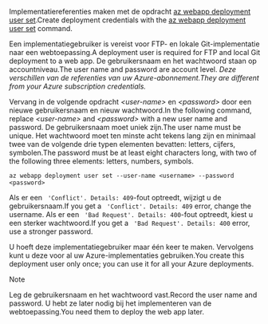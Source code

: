 <span data-ttu-id="60c13-101">Implementatiereferenties maken met de opdracht [az webapp deployment user set](/cli/azure/webapp/deployment/user#set).</span><span class="sxs-lookup"><span data-stu-id="60c13-101">Create deployment credentials with the [az webapp deployment user set](/cli/azure/webapp/deployment/user#set) command.</span></span>

<span data-ttu-id="60c13-102">Een implementatiegebruiker is vereist voor FTP- en lokale Git-implementatie naar een webtoepassing.</span><span class="sxs-lookup"><span data-stu-id="60c13-102">A deployment user is required for FTP and local Git deployment to a web app.</span></span> <span data-ttu-id="60c13-103">De gebruikersnaam en het wachtwoord staan op accountniveau.</span><span class="sxs-lookup"><span data-stu-id="60c13-103">The user name and password are account level.</span></span> <span data-ttu-id="60c13-104">_Deze verschillen van de referenties van uw Azure-abonnement._</span><span class="sxs-lookup"><span data-stu-id="60c13-104">_They are different from your Azure subscription credentials._</span></span>

<span data-ttu-id="60c13-105">Vervang in de volgende opdracht *\<user-name>* en *\<password>* door een nieuwe gebruikersnaam en nieuw wachtwoord.</span><span class="sxs-lookup"><span data-stu-id="60c13-105">In the following command, replace *\<user-name>* and *\<password>* with a new user name and password.</span></span> <span data-ttu-id="60c13-106">De gebruikersnaam moet uniek zijn.</span><span class="sxs-lookup"><span data-stu-id="60c13-106">The user name must be unique.</span></span> <span data-ttu-id="60c13-107">Het wachtwoord moet ten minste acht tekens lang zijn en minimaal twee van de volgende drie typen elementen bevatten: letters, cijfers, symbolen.</span><span class="sxs-lookup"><span data-stu-id="60c13-107">The password must be at least eight characters long, with two of the following three elements: letters, numbers, symbols.</span></span> 

```azurecli-interactive
az webapp deployment user set --user-name <username> --password <password>
```

<span data-ttu-id="60c13-108">Als er een ` 'Conflict'. Details: 409`-fout optreedt, wijzigt u de gebruikersnaam.</span><span class="sxs-lookup"><span data-stu-id="60c13-108">If you get a ` 'Conflict'. Details: 409` error, change the username.</span></span> <span data-ttu-id="60c13-109">Als er een ` 'Bad Request'. Details: 400`-fout optreedt, kiest u een sterker wachtwoord.</span><span class="sxs-lookup"><span data-stu-id="60c13-109">If you get a ` 'Bad Request'. Details: 400` error, use a stronger password.</span></span>

<span data-ttu-id="60c13-110">U hoeft deze implementatiegebruiker maar één keer te maken. Vervolgens kunt u deze voor al uw Azure-implementaties gebruiken.</span><span class="sxs-lookup"><span data-stu-id="60c13-110">You create this deployment user only once; you can use it for all your Azure deployments.</span></span>

> [!NOTE]
> <span data-ttu-id="60c13-111">Leg de gebruikersnaam en het wachtwoord vast.</span><span class="sxs-lookup"><span data-stu-id="60c13-111">Record the user name and password.</span></span> <span data-ttu-id="60c13-112">U hebt ze later nodig bij het implementeren van de webtoepassing.</span><span class="sxs-lookup"><span data-stu-id="60c13-112">You need them to deploy the web app later.</span></span>
>
>